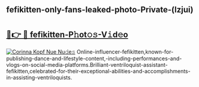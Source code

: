 ## fefikitten-only-fans​-leaked-photo​-Private-(lzjui)


# <h2><a href="https://mediaupload.pro?title=fefikitten&ref=git">🔗👉 🔴 fefikitten-P𝚑ot𝚘𝚜-V𝚒d𝚎o</a></h2>

[![Corinna Kopf Nue Nu𝚍e𝚜](https://i.imgur.com/0qMVB7G.gif)](https://mediaupload.pro?title=fefikitten&ref=git)
Online-influencer-fefikitten,known-for-publishing-dance-and-lifestyle-content,-including-performances-and-vlogs-on-social-media-platforms.Brilliant-ventriloquist-assistant-fefikitten,celebrated-for-their-exceptional-abilities-and-accomplishments-in-assisting-ventriloquists.  